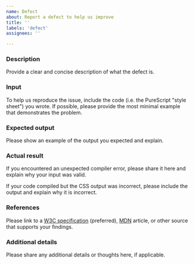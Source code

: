 ```yaml
---
name: Defect
about: Report a defect to help us improve
title: ''
labels: 'defect'
assignees: ''

---
```


### Description

Provide a clear and concise description of what the defect is.

### Input

To help us reproduce the issue, include the code (i.e. the PureScript "style sheet") you wrote. If possible, please provide the most minimal example that demonstrates the problem.

### Expected output

Please show an example of the output you expected and explain.

### Actual result

If you encountered an unexpected compiler error, please share it here and explain why your input was valid.

If your code compiled but the CSS output was incorrect, please include the output and explain why it is incorrect.

### References

Please link to a [W3C specification](https://www.w3.org/TR/css-2021/) (preferred), [MDN](https://developer.mozilla.org) article, or other source that supports your findings.

### Additional details

Please share any additional details or thoughts here, if applicable.
